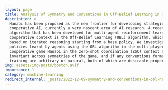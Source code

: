 ```yaml
---
layout: page
title: Analysis of Symmetry and Conventions in Off-Belief Learning in Hanabi
description: >
  Hanabi has been proposed as the new frontier for developing strategies in
  cooperative AI, currently a very nascent area of AI research. A recent
  algorithm that has been developed for multi-agent reinforcement learning in a
  cooperative context is the Off-Belief Learning (OBL) algorithm, which is
  based on iterated reasoning starting from a base policy. We investigate if
  policies learnt by agents using the OBL algorithm in the multi-player
  cooperative game Hanabi in the zero-shot coordination (ZSC) context are
  invariant across symmetries of the game, and if any conventions formed during
  training are arbitrary or natural, both of which are desirable properties.
img: assets/img/posts/boston.avif
importance: 1
category: machine-learning
redirect_internal: _posts/2022-12-09-symmetry-and-conventions-in-obl-hanabi.markdown
---
```

